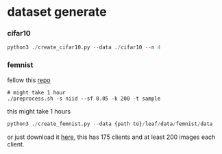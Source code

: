 # dataset generate

### cifar10

```python
python3 ./create_cifar10.py --data ./cifar10 --n 4
```

### femnist

fellow this [repo](https://github.com/TalwalkarLab/leaf/tree/master/data/femnist)

```shell
# might take 1 hour
./preprocess.sh -s niid --sf 0.05 -k 200 -t sample
```
this might take 1 hours

```python
python3 ./create_femnist.py --data {path to}/leaf/data/femnist/data
```

or just download it [here](https://drive.google.com/file/d/1EYBkvR_gvKdndffHGMEqe0GjcEDn54IQ/view?usp=sharing), this has 175 clients and at least 200 images each client.